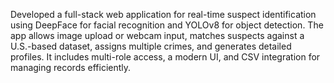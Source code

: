 Developed a full-stack web application for real-time suspect identification using DeepFace for facial recognition and YOLOv8 for object detection. The app allows image upload or webcam input, matches suspects against a U.S.-based dataset, assigns multiple crimes, and generates detailed profiles. It includes multi-role access, a modern UI, and CSV integration for managing records efficiently.
